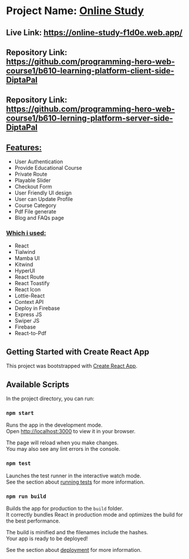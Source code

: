 # Project Name: [Online Study](https://online-study-f1d0e.web.app/)

## Live Link: https://online-study-f1d0e.web.app/

## Repository Link: https://github.com/programming-hero-web-course1/b610-learning-platform-client-side-DiptaPal

## Repository Link: https://github.com/programming-hero-web-course1/b610-lerning-platform-server-side-DiptaPal

## <u>Features:</u>
* User Authentication
* Provide Educational Course
* Private Route
* Playable Slider 
* Checkout Form
* User Friendly UI design
* User can Update Profile
* Course Category
* Pdf File generate
* Blog and FAQs page


### <u>Which i used:</u>
* React
* Tialwind
* Mamba UI
* Kitwind
* HyperUI
* React Route
* React Toastify
* React Icon
* Lottie-React
* Context API
* Deploy in Firebase
* Express JS
* Swiper JS 
* Firebase
* React-to-Pdf


## Getting Started with Create React App

This project was bootstrapped with [Create React App](https://github.com/facebook/create-react-app).

## Available Scripts

In the project directory, you can run:

### `npm start`

Runs the app in the development mode.\
Open [http://localhost:3000](http://localhost:3000) to view it in your browser.

The page will reload when you make changes.\
You may also see any lint errors in the console.

### `npm test`

Launches the test runner in the interactive watch mode.\
See the section about [running tests](https://facebook.github.io/create-react-app/docs/running-tests) for more information.

### `npm run build`

Builds the app for production to the `build` folder.\
It correctly bundles React in production mode and optimizes the build for the best performance.

The build is minified and the filenames include the hashes.\
Your app is ready to be deployed!

See the section about [deployment](https://facebook.github.io/create-react-app/docs/deployment) for more information.
